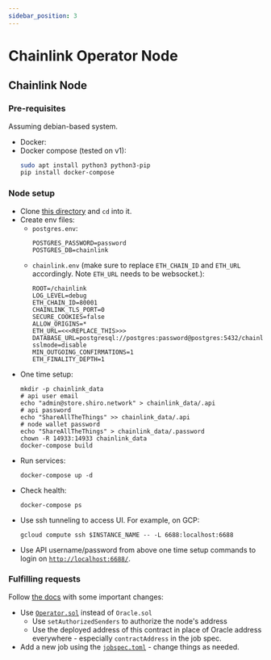 ```yaml
---
sidebar_position: 3
---
```


# Chainlink Operator Node

## Chainlink Node

### Pre-requisites

Assuming debian-based system.
- Docker:
- Docker compose (tested on v1):
    ```bash
    sudo apt install python3 python3-pip
    pip install docker-compose
    ```

### Node setup

- Clone [this directory](https://github.com/NaikAayush/shiro-storage/tree/main/chainlink-setup) and `cd` into it.
- Create env files:
    - `postgres.env`:
        ```
        POSTGRES_PASSWORD=password
        POSTGRES_DB=chainlink
        ```
    - `chainlink.env` (make sure to replace `ETH_CHAIN_ID` and `ETH_URL` accordingly. Note `ETH_URL` needs to be websocket.):
        ```
        ROOT=/chainlink
        LOG_LEVEL=debug
        ETH_CHAIN_ID=80001
        CHAINLINK_TLS_PORT=0
        SECURE_COOKIES=false
        ALLOW_ORIGINS=*
        ETH_URL=<<<REPLACE_THIS>>>
        DATABASE_URL=postgresql://postgres:password@postgres:5432/chainlink?sslmode=disable
        MIN_OUTGOING_CONFIRMATIONS=1
        ETH_FINALITY_DEPTH=1
        ```
- One time setup:
    ```
    mkdir -p chainlink_data
    # api user email
    echo "admin@store.shiro.network" > chainlink_data/.api
    # api password
    echo "ShareAllTheThings" >> chainlink_data/.api
    # node wallet password
    echo "ShareAllTheThings" > chainlink_data/.password
    chown -R 14933:14933 chainlink_data
    docker-compose build
    ```
- Run services:
    ```
    docker-compose up -d
    ```
- Check health:
    ```
    docker-compose ps
    ```
- Use ssh tunneling to access UI. For example, on GCP:
    ```
    gcloud compute ssh $INSTANCE_NAME -- -L 6688:localhost:6688
    ```
- Use API username/password from above one time setup commands to login on [`http://localhost:6688/`](http://localhost:6688/).

### Fulfilling requests

Follow [the docs](https://docs.chain.link/docs/fulfilling-requests/#deploy-your-own-oracle-contract) with some important changes:
- Use [`Operator.sol`](https://github.com/smartcontractkit/chainlink/blob/48e251901d90b8d1c9a87de856f93d9c75e8d12b/contracts/src/v0.7/Operator.sol) instead of `Oracle.sol`
    - Use `setAuthorizedSenders` to authorize the node's address
    - Use the deployed address of this contract in place of Oracle address everywhere - especially `contractAddress` in the job spec.
- Add a new job using the [`jobspec.toml`](https://github.com/NaikAayush/shiro-storage/blob/main/chainlink-setup/jobspec.toml) - change things as needed.
